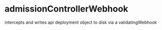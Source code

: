# admissionControllerWebhook

intercepts and writes api deployment object to disk via a validatingWebhook
